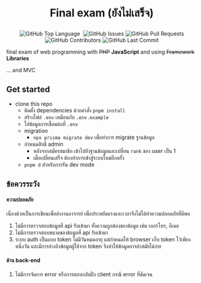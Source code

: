 # <p align="center">Final exam (ยังไม่เสร็จ)</p>

<p align="center">
<img alt="GitHub Top Language" src="https://img.shields.io/github/languages/top/nawasan111/final-exam" />
<img alt="" src="https://img.shields.io/github/repo-size/nawasan111/final-exam" />
<img alt="GitHub Issues" src="https://img.shields.io/github/issues/nawasan111/final-exam" />
<img alt="GitHub Pull Requests" src="https://img.shields.io/github/issues-pr/nawasan111/final-exam" />
<img alt="GitHub Contributors" src="https://img.shields.io/github/contributors/nawasan111/final-exam" />
<img alt="GitHub Last Commit" src="https://img.shields.io/github/last-commit/nawasan111/final-exam" />
</p>

final exam of web programming with ~~PHP~~ **JavaScript** and using ~~Framework~~ **Libraries**

... and MVC

## Get started

- clone this repo
  - ติดตั้ง dependencies ด้วยคำสั่ง `pnpm install`
  - สร้างไฟล์ `.env` เหมือนกับ `.env.example`
  - ใส่ข้อมูลการเชื่อมต่อที่ `.env` 
  - migration
    - `npx prisma migrate dev` เพื่อทำการ migrate ฐานข้อมูล
  - กำหนดสิทธิ์ admin 
    - หลังจากสมัครสมาชิก เข้าไปยังฐานข้อมูลและเปลี่ยน `rank` ของ user เป็น 1
    - เมื่อเปลี่ยนเสร็จ ต้องทำการเข้าสู่ระบบใหม่อีกครั้ง
  - `pnpm d` สำหรับการรัน dev mode

## ข้อควรระวัง

#### ความปลอดภัย

เนื่องด้วยเป็นการเขียนเพื่อส่งงานอาจารย์ เพื่อประหยัดแรงและเวลาจึงไม่ได้ทำความปลอดภัยที่ดีพอ

1. ไม่มีการตรวจสอบข้อมูลที่ api รับเข้ามา ทั้งความถูกต้องของข้อมูล เช่น เบอร์โทร, อีเมล
2. ไม่มีการตรวจสอบขนาดของข้อมูลที่ api รับเข้ามา 
3. ระบบ auth เป็นแบบ token ไม่มีวันหมดอายุ แต่กำหนดให้ browser เก็บ token ไว้เพียงหนึ่งวัน และมีการอ้างอิงข้อมูลผู้ใช้จาก token จึงทำให้ข้อมูลอาจล้าสมัยได้ง่าย

#### ด้าน back-end

1. ไม่มีการจัดการ error หรือการตอบกลับฝั่ง client กรณี error ที่ชัดเจน